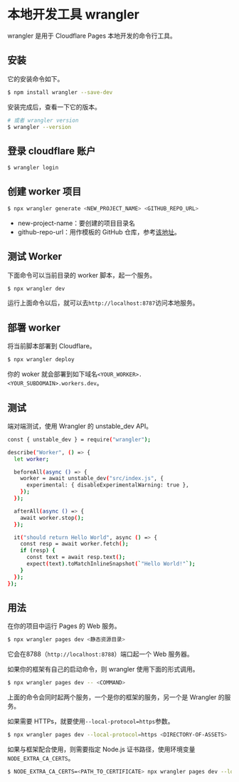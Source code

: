 # 本地开发工具 wrangler

wrangler 是用于 Cloudflare Pages 本地开发的命令行工具。

## 安装

它的安装命令如下。

```bash
$ npm install wrangler --save-dev
```

安装完成后，查看一下它的版本。

```bash
# 或者 wrangler version
$ wrangler --version
```

## 登录 cloudflare 账户

```bash
$ wrangler login 
```

## 创建 worker 项目

```bash
$ npx wrangler generate <NEW_PROJECT_NAME> <GITHUB_REPO_URL>
```

- new-project-name：要创建的项目目录名
- github-repo-url：用作模板的 GitHub 仓库，参考[该地址](https://github.com/cloudflare/workers-sdk/tree/main/templates)。



## 测试 Worker

下面命令可以当前目录的 worker 脚本，起一个服务。

```bash
$ npx wrangler dev
```

运行上面命令以后，就可以去`http://localhost:8787`访问本地服务。

## 部署 worker

将当前脚本部署到 Cloudflare。

```bash
$ npx wrangler deploy
```

你的 woker 就会部署到如下域名`<YOUR_WORKER>.<YOUR_SUBDOMAIN>.workers.dev`。

## 测试

端对端测试，使用 Wrangler 的 unstable_dev API。

```bash
const { unstable_dev } = require("wrangler");

describe("Worker", () => {
  let worker;

  beforeAll(async () => {
    worker = await unstable_dev("src/index.js", {
      experimental: { disableExperimentalWarning: true },
    });
  });

  afterAll(async () => {
    await worker.stop();
  });

  it("should return Hello World", async () => {
    const resp = await worker.fetch();
    if (resp) {
      const text = await resp.text();
      expect(text).toMatchInlineSnapshot(`"Hello World!"`);
    }
  });
});
```

## 用法

在你的项目中运行 Pages 的 Web 服务。

```bash
$ npx wrangler pages dev <静态资源目录>
```

它会在8788（`http://localhost:8788`）端口起一个 Web 服务器。

如果你的框架有自己的启动命令，则 wrangler 使用下面的形式调用。

```bash
$ npx wrangler pages dev -- <COMMAND>
```

上面的命令会同时起两个服务，一个是你的框架的服务，另一个是 Wrangler 的服务。

如果需要 HTTPs，就要使用`--local-protocol=https`参数。

```bash
$ npx wrangler pages dev --local-protocol=https <DIRECTORY-OF-ASSETS>
```

如果与框架配合使用，则需要指定 Node.js 证书路径，使用环境变量`NODE_EXTRA_CA_CERTS`。

```bash
$ NODE_EXTRA_CA_CERTS=<PATH_TO_CERTIFICATE> npx wrangler pages dev --local-protocol=https -- <COMMAND>
```